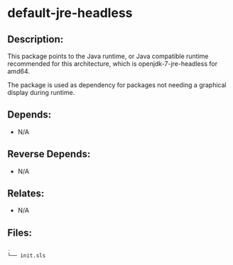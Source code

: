 # default-jre-headless

## Description:

This package points to the Java runtime, or Java compatible runtime recommended for this architecture, which is openjdk-7-jre-headless for amd64.

The package is used as dependency for packages not needing a graphical display during runtime.

## Depends:

  -  N/A

## Reverse Depends:

  -  N/A

## Relates:

  -  N/A

## Files:

```bash
.
└── init.sls
```
